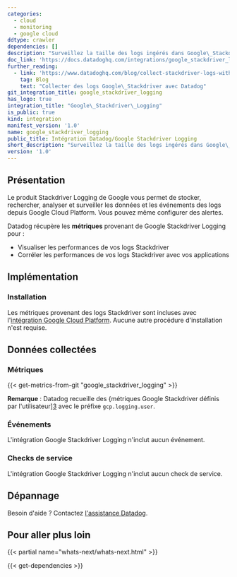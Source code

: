 ```yaml
---
categories:
  - cloud
  - monitoring
  - google cloud
ddtype: crawler
dependencies: []
description: "Surveillez la taille des logs ingérés dans Google\_Stackdriver."
doc_link: 'https://docs.datadoghq.com/integrations/google_stackdriver_logging/'
further_reading:
  - link: 'https://www.datadoghq.com/blog/collect-stackdriver-logs-with-datadog/'
    tag: Blog
    text: "Collecter des logs Google\_Stackdriver avec Datadog"
git_integration_title: google_stackdriver_logging
has_logo: true
integration_title: "Google\_Stackdriver\_Logging"
is_public: true
kind: integration
manifest_version: '1.0'
name: google_stackdriver_logging
public_title: Intégration Datadog/Google Stackdriver Logging
short_description: "Surveillez la taille des logs ingérés dans Google\_Stackdriver."
version: '1.0'
---
```

## Présentation
Le produit Stackdriver Logging de Google vous permet de stocker, rechercher, analyser et surveiller les données et les événements des logs depuis Google Cloud Platform. Vous pouvez même configurer des alertes.

Datadog récupère les **métriques** provenant de Google Stackdriver Logging pour :

* Visualiser les performances de vos logs Stackdriver
* Corréler les performances de vos logs Stackdriver avec vos applications

## Implémentation
### Installation

Les métriques provenant des logs Stackdriver sont incluses avec l'[intégration Google Cloud Platform][1]. Aucune autre procédure d'installation n'est requise.

## Données collectées
### Métriques
{{< get-metrics-from-git "google_stackdriver_logging" >}}


**Remarque** : Datadog recueille des {métriques Google Stackdriver définis par l'utilisateur][3] avec le préfixe `gcp.logging.user`.

### Événements
L'intégration Google Stackdriver Logging n'inclut aucun événement.

### Checks de service
L'intégration Google Stackdriver Logging n'inclut aucun check de service.

## Dépannage
Besoin d'aide ? Contactez [l'assistance Datadog][4].

## Pour aller plus loin

{{< partial name="whats-next/whats-next.html" >}}

[1]: https://docs.datadoghq.com/fr/integrations/google_cloud_platform
[2]: https://github.com/DataDog/dogweb/blob/prod/integration/google_stackdriver_loggin/google_stackdriver_logging_metadata.csv
[3]: https://cloud.google.com/logging/docs/logs-based-metrics/#user-defined_metrics_interface
[4]: https://docs.datadoghq.com/fr/help


{{< get-dependencies >}}